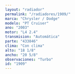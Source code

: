 ```yaml
---
layout: "radiador"
permalink: "/radiadores/1909/"
marca: "Chrysler / Dodge"
modelo: "PT Cruiser"
ano: "2003"
motor: "L4 2.4"
transmision: "Automática"
parte: "433846"
clima: "Con clima"
alto: "18 1/8"
ancho: "20 5/8"
observaciones: "Turbo"
id: "1909"
---
```


